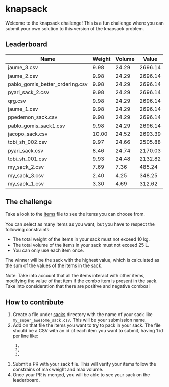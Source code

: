 # knapsack
Welcome to the knapsack challenge!
This is a fun challenge where you can submit your own solution to this version of the knapsack problem.
<!-- leaderboard:start -->
## Leaderboard
| Name       | Weight | Volume | Value |
|------------|--------|--------|-------|
| jaume_3.csv | 9.98 | 24.29 | 2696.14 |
| jaume_2.csv | 9.98 | 24.29 | 2696.14 |
| pablo_gomis_better_ordering.csv | 9.98 | 24.29 | 2696.14 |
| pyari_sack_2.csv | 9.98 | 24.29 | 2696.14 |
| qrg.csv | 9.98 | 24.29 | 2696.14 |
| jaume_1.csv | 9.98 | 24.29 | 2696.14 |
| ppedemon_sack.csv | 9.98 | 24.29 | 2696.14 |
| pablo_gomis_sack1.csv | 9.98 | 24.29 | 2696.14 |
| jacopo_sack.csv | 10.00 | 24.52 | 2693.39 |
| tobi_sh_002.csv | 9.97 | 24.66 | 2505.88 |
| pyari_sack.csv | 8.46 | 24.74 | 2170.03 |
| tobi_sh_001.csv | 9.93 | 24.48 | 2132.82 |
| my_sack_2.csv | 7.69 | 7.36 | 485.24 |
| my_sack_3.csv | 2.40 | 4.25 | 348.25 |
| my_sack_1.csv | 3.30 | 4.69 | 312.62 |
<!-- leaderboard:end -->
## The challenge
Take a look to the [items](data/knapsack_items.csv) file to see the items you can choose from.

You can select as many items as you want, but you have to respect the following constraints:
- The total weight of the items in your sack must not exceed 10 kg.
- The total volume of the items in your sack must not exceed 25 L.
- You can only use each item once.

The winner will be the sack with the highest value, which is calculated as the sum of the values of the items in the sack.

Note: Take into account that all the items interact with other items, modifying the value of that item if the combo item is present in the sack. 
Take into consideration that there are positive and negative combos!
## How to contribute
1. Create a file under [sacks](sacks/) directory with the name of your sack like `my_super_awesome_sack.csv`. This will be your submission name.
2. Add on that file the items you want to try to pack in your sack. The file should be a CSV with an id of each item you want to submit, having 1 id per line like:
   ```csv
    1,
    2,
    3,
    ```
3. Submit a PR with your sack file. This will verify your items follow the constrains of max weight and max volume.
4. Once your PR is merged, you will be able to see your sack on the leaderboard.